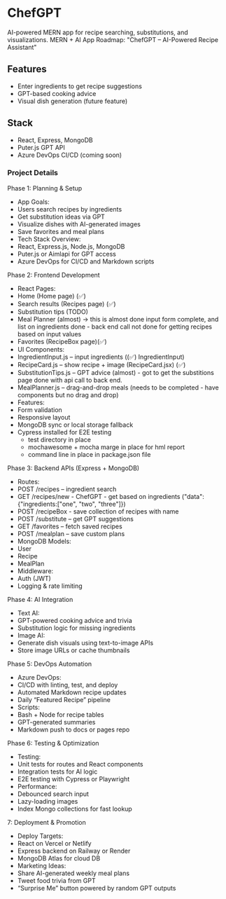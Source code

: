 # ChefGPT

AI-powered MERN app for recipe searching, substitutions, and visualizations.
 MERN + AI App Roadmap: "ChefGPT – AI-Powered Recipe Assistant"

## Features

- Enter ingredients to get recipe suggestions
- GPT-based cooking advice
- Visual dish generation (future feature)

## Stack

- React, Express, MongoDB
- Puter.js GPT API
- Azure DevOps CI/CD (coming soon)


### Project Details
Phase 1: Planning & Setup
- App Goals:
- Users search recipes by ingredients
- Get substitution ideas via GPT
- Visualize dishes with AI-generated images
- Save favorites and meal plans
- Tech Stack Overview:
- React, Express.js, Node.js, MongoDB
- Puter.js or Aimlapi for GPT access
- Azure DevOps for CI/CD and Markdown scripts


Phase 2: Frontend Development
- React Pages:
- Home (Home page) (✅)
- Search results (Recipes page) (✅)
- Substitution tips (TODO)
- Meal Planner (almost) -> this is almost done input form complete, and list on ingredients done - back end call not done for getting recipes based on input values
- Favorites (RecipeBox page)(✅)
- UI Components:
- IngredientInput.js – input ingredients ((✅) IngredientInput)
- RecipeCard.js – show recipe + image (RecipeCard.jsx) (✅)
- SubstitutionTips.js – GPT advice (almost) - got to get the substitions page done with api call to back end.
- MealPlanner.js – drag-and-drop meals (needs to be completed - have components but no drag and drop)
- Features:
- Form validation
- Responsive layout
- MongoDB sync or local storage fallback 
- Cypress installed for E2E testing
    - test directory in place
    - mochawesome + mocha marge in place for hml report
    - command line in place in package.json file


Phase 3: Backend APIs (Express + MongoDB)
- Routes:
- POST /recipes – ingredient search
- GET /recipes/new - ChefGPT - get based on ingredients ("data":{"ingredients:["one", "two", "three"]})
- POST /recipeBox - save collection of recipes with name
- POST /substitute – get GPT suggestions
- GET /favorites – fetch saved recipes
- POST /mealplan – save custom plans
- MongoDB Models:
- User
- Recipe
- MealPlan
- Middleware:
- Auth (JWT)
- Logging & rate limiting

Phase 4: AI Integration
- Text AI:
- GPT-powered cooking advice and trivia
- Substitution logic for missing ingredients
- Image AI:
- Generate dish visuals using text-to-image APIs
- Store image URLs or cache thumbnails


Phase 5: DevOps Automation
- Azure DevOps:
- CI/CD with linting, test, and deploy
- Automated Markdown recipe updates
- Daily “Featured Recipe” pipeline
- Scripts:
- Bash + Node for recipe tables
- GPT-generated summaries
- Markdown push to docs or pages repo

Phase 6: Testing & Optimization
- Testing:
- Unit tests for routes and React components
- Integration tests for AI logic
- E2E testing with Cypress or Playwright
- Performance:
- Debounced search input
- Lazy-loading images
- Index Mongo collections for fast lookup

7: Deployment & Promotion
- Deploy Targets:
- React on Vercel or Netlify
- Express backend on Railway or Render
- MongoDB Atlas for cloud DB
- Marketing Ideas:
- Share AI-generated weekly meal plans
- Tweet food trivia from GPT
- “Surprise Me” button powered by random GPT outputs
